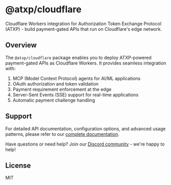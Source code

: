 # @atxp/cloudflare

Cloudflare Workers integration for Authorization Token Exchange Protocol (ATXP) - build payment-gated APIs that run on Cloudflare's edge network.

## Overview

The `@atxp/cloudflare` package enables you to deploy ATXP-powered payment-gated APIs as Cloudflare Workers. It provides seamless integration with:

1. MCP (Model Context Protocol) agents for AI/ML applications
2. OAuth authorization and token validation
3. Payment requirement enforcement at the edge
4. Server-Sent Events (SSE) support for real-time applications
5. Automatic payment challenge handling

## Support

For detailed API documentation, configuration options, and advanced usage patterns, please refer to our [complete documentation](https://docs.atxp.ai/).

Have questions or need help? Join our [Discord community](https://discord.gg/FuJXHhe9aW) - we're happy to help!

## License

MIT